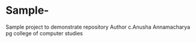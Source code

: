 # Sample-
Sample project to demonstrate repository 
Author c.Anusha
Annamacharya pg college of computer studies
